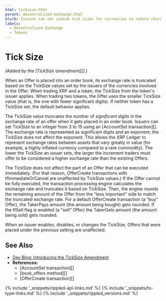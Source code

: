 ```yaml
---
html: ticksize.html
parent: decentralized-exchange.html
blurb: Issuers can set custom tick sizes for currencies to reduce churn in order books over miniscule differences in exchange rates.
labels:
  - Decentralized Exchange
  - Tokens
---
```

# Tick Size

_(Added by the [TickSize amendment][].)_

When an Offer is placed into an order book, its exchange rate is truncated based on the <span class="code-snippet">TickSize</span> values set by the issuers of the currencies involved in the Offer. When trading XRP and a token, the <span class="code-snippet">TickSize</span> from the token's issuer applies. When trading two tokens, the Offer uses the smaller <span class="code-snippet">TickSize</span> value (that is, the one with fewer significant digits). If neither token has a <span class="code-snippet">TickSize</span> set, the default behavior applies.

The <span class="code-snippet">TickSize</span> value truncates the number of _significant digits_ in the exchange rate of an offer when it gets placed in an order book. Issuers can set <span class="code-snippet">TickSize</span> to an integer from <span class="code-snippet">3</span> to <span class="code-snippet">15</span> using an [AccountSet transaction][]. The exchange rate is represented as significant digits and an exponent; the <span class="code-snippet">TickSize</span> does not affect the exponent. This allows the XRP Ledger to represent exchange rates between assets that vary greatly in value (for example, a highly inflated currency compared to a rare commodity). The lower the <span class="code-snippet">TickSize</span> an issuer sets, the larger the increment traders must offer to be considered a higher exchange rate than the existing Offers.

The <span class="code-snippet">TickSize</span> does not affect the part of an Offer that can be executed immediately. (For that reason, OfferCreate transactions with <span class="code-snippet">tfImmediateOrCancel</span> are unaffected by <span class="code-snippet">TickSize</span> values.) If the Offer cannot be fully executed, the transaction processing engine calculates the exchange rate and truncates it based on <span class="code-snippet">TickSize</span>. Then, the engine rounds the remaining amount of the Offer from the "less important" side to match the truncated exchange rate. For a default OfferCreate transaction (a "buy" Offer), the <span class="code-snippet">TakerPays</span> amount (the amount being bought) gets rounded. If the <span class="code-snippet">tfSell</span> flag is enabled (a "sell" Offer) the <span class="code-snippet">TakerGets</span> amount (the amount being sold) gets rounded.

When an issuer enables, disables, or changes the <span class="code-snippet">TickSize</span>, Offers that were placed under the previous setting are unaffected.

## See Also

- [Dev Blog: Introducing the TickSize Amendment](https://xrpl.org/blog/2017/ticksize-voting.html#ticksize-amendment-overview)
- **References:**
    - [AccountSet transaction][]
    - [book_offers method][]
    - [OfferCreate transaction][]



<!--{# common link defs #}-->
{% include '_snippets/rippled-api-links.md' %}
{% include '_snippets/tx-type-links.md' %}
{% include '_snippets/rippled_versions.md' %}
